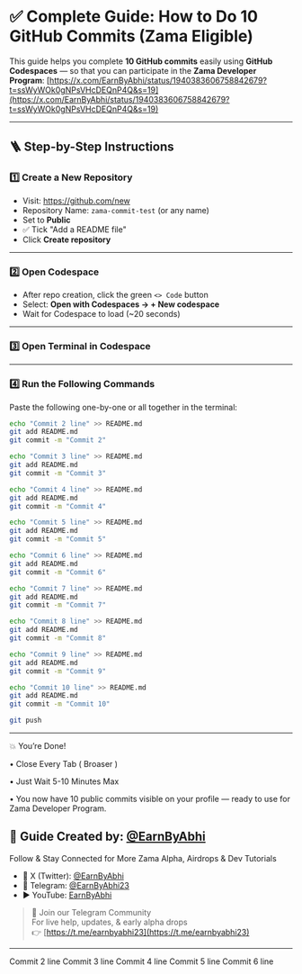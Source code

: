# ✅ Complete Guide: How to Do 10 GitHub Commits (Zama Eligible)

This guide helps you complete **10 GitHub commits** easily using **GitHub Codespaces** — so that you can participate in the **Zama Developer Program**: [https://x.com/EarnByAbhi/status/1940383606758842679?t=ssWyWOk0gNPsVHcDEQnP4Q&s=19](https://x.com/EarnByAbhi/status/1940383606758842679?t=ssWyWOk0gNPsVHcDEQnP4Q&s=19)

---

## 🪜 Step-by-Step Instructions

### 1️⃣ Create a New Repository

- Visit: https://github.com/new  
- Repository Name: `zama-commit-test` (or any name)  
- Set to **Public**  
- ✅ Tick "Add a README file"  
- Click **Create repository**

---

### 2️⃣ Open Codespace

- After repo creation, click the green `<> Code` button  
- Select: **Open with Codespaces → + New codespace**  
- Wait for Codespace to load (~20 seconds)

---

### 3️⃣ Open Terminal in Codespace

---

### 4️⃣ Run the Following Commands

Paste the following one-by-one or all together in the terminal:

```bash
echo "Commit 2 line" >> README.md
git add README.md
git commit -m "Commit 2"

echo "Commit 3 line" >> README.md
git add README.md
git commit -m "Commit 3"

echo "Commit 4 line" >> README.md
git add README.md
git commit -m "Commit 4"

echo "Commit 5 line" >> README.md
git add README.md
git commit -m "Commit 5"

echo "Commit 6 line" >> README.md
git add README.md
git commit -m "Commit 6"

echo "Commit 7 line" >> README.md
git add README.md
git commit -m "Commit 7"

echo "Commit 8 line" >> README.md
git add README.md
git commit -m "Commit 8"

echo "Commit 9 line" >> README.md
git add README.md
git commit -m "Commit 9"

echo "Commit 10 line" >> README.md
git add README.md
git commit -m "Commit 10"
```
```bash
git push
```

---

💥 You’re Done!

• Close Every Tab ( Broaser )

• Just Wait 5-10 Minutes Max

• You now have 10 public commits visible on your profile — ready to use for Zama Developer Program.

## 🙌 Guide Created by: [@EarnByAbhi](https://x.com/earnbyabhi)

Follow & Stay Connected for More Zama Alpha, Airdrops & Dev Tutorials

- 📍 X (Twitter): [@EarnByAbhi](https://x.com/earnbyabhi)
- 💬 Telegram: [@EarnByAbhi23](https://t.me/earnbyabhi23)
- ▶️ YouTube: [EarnByAbhi](https://www.youtube.com/@EarnByAbhi)

> 🧠 Join our Telegram Community  
For live help, updates, & early alpha drops  
👉 [https://t.me/earnbyabhi23](https://t.me/earnbyabhi23)

---
Commit 2 line
Commit 3 line
Commit 4 line
Commit 5 line
Commit 6 line
